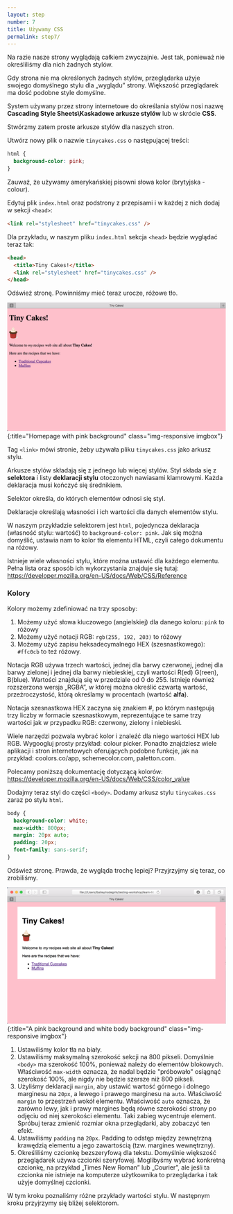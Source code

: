 ```yaml
---
layout: step
number: 7
title: Używamy CSS
permalink: step7/
---
```

Na razie nasze strony wyglądają całkiem zwyczajnie.
Jest tak, ponieważ nie określiliśmy dla nich żadnych stylów.

Gdy strona nie ma określonych żadnych stylów, przeglądarka użyje swojego domyślnego stylu dla „wyglądu” strony. Większość przeglądarek ma dość podobne style domyślne.

System używany przez strony internetowe do określania stylów nosi nazwę **Cascading Style Sheets\Kaskadowe arkusze stylów** lub w skrócie **CSS**.

Stwórzmy zatem proste arkusze stylów dla naszych stron.

Utwórz nowy plik o nazwie `tinycakes.css` o następującej treści:

```CSS
html {
  background-color: pink;
}
```

Zauważ, że używamy amerykańskiej pisowni słowa kolor (brytyjska - colour).  

Edytuj plik `index.html` oraz podstrony z przepisami i w każdej z nich dodaj w sekcji `<head>`:

```html
<link rel="stylesheet" href="tinycakes.css" />
```

Dla przykładu, w naszym pliku `index.html` sekcja `<head>` będzie wyglądać teraz tak:

```html
<head>
  <title>Tiny Cakes!</title>
  <link rel="stylesheet" href="tinycakes.css" />
</head>
```

Odśwież stronę. Powinniśmy mieć teraz urocze, różowe tło.

![Homepage with pink background](../assets/css-home-background.png){:title="Homepage with pink background" class="img-responsive imgbox"}

Tag `<link>` mówi stronie, żeby używała pliku `tinycakes.css` jako arkusz stylu.

Arkusze stylów składają się z jednego lub więcej stylów.
Styl składa się z **selektora** i listy **deklaracji stylu** otoczonych nawiasami klamrowymi.
Każda deklaracja musi kończyć się średnikiem.

Selektor określa, do których elementów odnosi się styl.

Deklaracje określają własności i ich wartości dla danych elementów stylu.

W naszym przykładzie selektorem jest `html`, pojedyncza deklaracja (własność stylu: wartość) to `background-color: pink`.
Jak się można domyślić, ustawia nam to kolor tła elementu HTML, czyli całego dokumentu na różowy.

Istnieje wiele własności stylu, które można ustawić dla każdego elementu.
Pełna lista oraz sposób ich wykorzystania znajduje się tutaj:
https://developer.mozilla.org/en-US/docs/Web/CSS/Reference

<!-- <div class="aside"> -->
### Kolory

Kolory możemy zdefiniować na trzy sposoby:

1. Możemy użyć słowa kluczowego (angielskiej) dla danego koloru: `pink` to różowy
2. Możemy użyć notacji RGB: `rgb(255, 192, 203)` to różowy
3. Możemy użyć zapisu heksadecymalnego HEX (szesnastkowego): `#ffc0cb` to też różowy.
<!--
A co z HSL?
Wydaje się bardziej intuicyjny od RGB, mimo że mnogość reprezentacji może być przytłaczająca.
-->

Notacja RGB używa trzech wartości, jednej dla barwy czerwonej, jednej dla barwy zielonej i jednej dla barwy niebieskiej, czyli wartości R(ed) G(reen), B(blue). Wartości znajdują się w przedziale od 0 do 255. Istnieje również rozszerzona wersja „RGBA”, w której można określić czwartą wartość, przeźroczystość, którą określamy w procentach (wartość **alfa**).

Notacja szesnastkowa HEX zaczyna się znakiem #, po którym następują trzy liczby w formacie szesnastkowym, reprezentujące te same trzy wartości jak w przypadku RGB: czerwony, zielony i niebieski.

Wiele narzędzi pozwala wybrać kolor i znaleźć dla niego wartości HEX lub RGB. Wygoogluj prosty przykład: colour picker.
Ponadto znajdziesz wiele aplikacji i stron internetowych oferujących podobne funkcje, jak na przykład: coolors.co/app, schemecolor.com, paletton.com.

Polecamy poniższą dokumentację dotyczącą kolorów:
https://developer.mozilla.org/en-US/docs/Web/CSS/color_value
<!-- </div> -->


Dodajmy teraz styl do części `<body>`.
Dodamy arkusz stylu `tinycakes.css` zaraz po stylu `html`.

```CSS
body {
  background-color: white;
  max-width: 800px;
  margin: 20px auto;
  padding: 20px;
  font-family: sans-serif;
}
```

Odśwież stronę. Prawda, że wygląda trochę lepiej? Przyjrzyjmy się teraz, co zrobiliśmy.

![A pink background and white body background](../assets/css-home-body-bg.png){:title="A pink background and white body background" class="img-responsive imgbox"}

1. Ustawiliśmy kolor tła na biały.
2. Ustawiliśmy maksymalną szerokość sekcji <body> na 800 pikseli. Domyślnie `<body>` ma szerokość 100%, ponieważ należy do elementów blokowych. Właściwość `max-width` oznacza, że ​​<body> nadal będzie "próbowało" osiągnąć szerokość 100%, ale nigdy nie będzie szersze niż 800 pikseli.
3. Użyliśmy deklaracji `margin`, aby ustawić wartość  górnego i dolnego marginesu na `20px`, a lewego i prawego marginesu na `auto`. Właściwość `margin` to przestrzeń wokół elementu. Właściwość `auto` oznacza, że ​​zarówno lewy, jak i prawy margines będą równe szerokości strony po odjęciu od niej szerokości elementu. Taki zabieg wycentruje element. Spróbuj teraz zmienić rozmiar okna przeglądarki, aby zobaczyć ten efekt.
4. Ustawiliśmy `padding` na `20px`. Padding to odstęp między zewnętrzną krawędzią elementu a jego zawartością (tzw. margines wewnętrzny).
5. Określiliśmy czcionkę bezszeryfową dla tekstu. Domyślnie większość przeglądarek używa czcionki szeryfowej. Moglibyśmy wybrać konkretną czcionkę, na przykład „Times New Roman” lub „Courier”, ale jeśli ta czcionka nie istnieje na komputerze użytkownika to przeglądarka i tak użyje domyślnej czcionki.

W tym kroku poznaliśmy różne przykłady wartości stylu. W następnym kroku przyjrzymy się bliżej selektorom.

